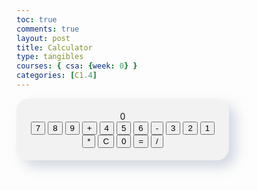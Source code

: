```yaml
---
toc: true
comments: true
layout: post
title: Calculator
type: tangibles
courses: { csa: {week: 0} }
categories: [C1.4]
---
```


<html lang="en">
<head>
<meta charset="UTF-8">
<meta name="viewport" content="width=device-width, initial-scale=1.0">
<title>This is a Calculator</title>
<style>
  .calculator {
    background-color: #f2f2f2;
    border-radius: 20px;
    box-shadow: 10px 10px 20px rgba(163, 177, 198, 0.5),
                -10px -10px 20px rgba(255, 255, 255, 0.5);
    padding: 20px;
    width: 300px;
    text-align: center;
  }
  
  .output {
    font-size: 24px;
    margin-bottom: 10px;
    padding: 10px;
    border: 1px solid #ddd;
    border-radius: 10px;
    background-color: #f2f2f2;
    box-shadow: inset 4px 4px 6px rgba(163, 177, 198, 0.5),
                inset -4px -4px 6px rgba(255, 255, 255, 0.5);
  }
  
  .buttons {
    display: grid;
    grid-template-columns: repeat(4, 1fr);
    gap: 10px;
  }
  
  .button {
    padding: 10px;
    font-size: 18px;
    border: none;
    border-radius: 10px;
    cursor: pointer;
    background-color: #f2f2f2;
    box-shadow: 5px 5px 10px rgba(163, 177, 198, 0.5),
                -5px -5px 10px rgba(255, 255, 255, 0.5);
    transition: box-shadow 0.2s;
  }
  
  .button:hover {
    box-shadow: 3px 3px 6px rgba(163, 177, 198, 0.5),
                -3px -3px 6px rgba(255, 255, 255, 0.5);
  }
</style>
</head>
<body>
  <div class="calculator">
    <div class="output" id="output">0</div>
    <div class="buttons">
      <button class="button" onclick="appendNumber('7')">7</button>
      <button class="button" onclick="appendNumber('8')">8</button>
      <button class="button" onclick="appendNumber('9')">9</button>
      <button class="button" onclick="appendOperator('+')">+</button>
      <button class="button" onclick="appendNumber('4')">4</button>
      <button class="button" onclick="appendNumber('5')">5</button>
      <button class="button" onclick="appendNumber('6')">6</button>
      <button class="button" onclick="appendOperator('-')">-</button>
      <button class="button" onclick="appendNumber('3')">3</button>
      <button class="button" onclick="appendNumber('2')">2</button>
      <button class="button" onclick="appendNumber('1')">1</button>
      <button class="button" onclick="appendOperator('*')">*</button>
      <button class="button" onclick="clearOutput()">C</button>
      <button class="button" onclick="appendNumber('0')">0</button>
      <button class="button" onclick="calculate()">=</button>
      <button class="button" onclick="appendOperator('/')">/</button>
    </div>
  </div>

  <script>
    let currentInput = '';
    let currentOperator = '';
    let previousInput = '';

    function updateOutput() {
      document.getElementById('output').textContent = currentInput !== '' ? currentInput : '0';
    }

    function appendNumber(number) {
      currentInput += number;
      updateOutput();
    }

    function appendOperator(operator) {
      if (currentInput !== '') {
        currentOperator = operator;
        previousInput = currentInput;
        currentInput = '';
        updateOutput();
      }
    }

    function calculate() {
      if (currentInput !== '' && currentOperator !== '') {
        switch (currentOperator) {
          case '+':
            currentInput = (parseFloat(previousInput) + parseFloat(currentInput)).toString();
            break;
          case '-':
            currentInput = (parseFloat(previousInput) - parseFloat(currentInput)).toString();
            break;
          case '*':
            currentInput = (parseFloat(previousInput) * parseFloat(currentInput)).toString();
            break;
          case '/':
            currentInput = (parseFloat(previousInput) / parseFloat(currentInput)).toString();
            break;
        }
        currentOperator = '';
        previousInput = '';
        updateOutput();
      }
    }

    function clearOutput() {
      currentInput = '';
      currentOperator = '';
      previousInput = '';
      updateOutput();
    }
  </script>
</body>
</html>
